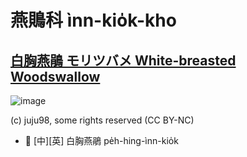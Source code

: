 # 燕鵙科 ìnn-kio̍k-kho

## [白胸燕鵑 モリツバメ White-breasted Woodswallow](https://ebird.org/species/whbwoo4)

![image](https://inaturalist-open-data.s3.amazonaws.com/photos/187809631/medium.jpeg)

(c) juju98, some rights reserved (CC BY-NC)

- 🎯 [中][英] 白胸燕鵑 pe̍h-hing-ìnn-kio̍k
